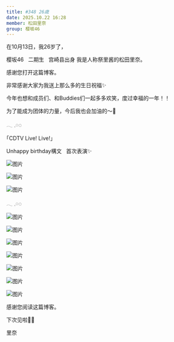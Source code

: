 ```yaml
---
title: #348 26歳
date: 2025.10.22 16:28
member: 松田里奈
group: 樱坂46
---
```


在10月13日，我26岁了，


樱坂46   二期生   宫崎县出身
我是人称祭里酱的松田里奈。



感谢您打开这篇博客。



非常感谢大家为我送上那么多的生日祝福✨


今年也想和成员们、和Buddies们一起多多欢笑，度过幸福的一年！！


为了能成为团体的力量，今后我也会加油的〜💪




‪𓂃 𓈒𓏸◌‬




｢CDTV Live! Live!｣


Unhappy birthday構文   首次表演✨

![图片](https://sakurazaka46.com/files/14/diary/s46/blog/moblog/202510/mob7Hv5xs.jpg)



![图片](https://sakurazaka46.com/files/14/diary/s46/blog/moblog/202510/mobbYV0rx.jpg)


![图片](https://sakurazaka46.com/files/14/diary/s46/blog/moblog/202510/mobvVHNNN.jpg)






‪𓂃 𓈒𓏸◌‬









![图片](https://sakurazaka46.com/files/14/diary/s46/blog/moblog/202510/mob5TtL6F.jpg)




![图片](https://sakurazaka46.com/files/14/diary/s46/blog/moblog/202510/mobPSG1qO.jpg)





![图片](https://sakurazaka46.com/files/14/diary/s46/blog/moblog/202510/mobl89Qe0.jpg)








![图片](https://sakurazaka46.com/files/14/diary/s46/blog/moblog/202510/mobfeCoBO.jpg)












![图片](https://sakurazaka46.com/files/14/diary/s46/blog/moblog/202510/mobtp7AUR.jpg)







![图片](https://sakurazaka46.com/files/14/diary/s46/blog/moblog/202510/mobV7OaGf.jpg)








![图片](https://sakurazaka46.com/files/14/diary/s46/blog/moblog/202510/mobRpUMta.jpg)







感谢您阅读这篇博客。


下次见啦🌺🌴



里奈